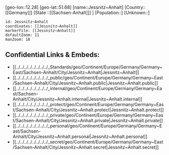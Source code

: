 ﻿---
location: [51.68,12.28]
mapzoom: [7,12] 
mapmarker: city 
type: City
tags:
- geo/City


SpocWebEntityId: 31200
isDeleted: false
confidential: public

---
[geo-lon::12.28]
[geo-lat::51.68]
[name::Jessnitz~Anhalt]
[Country::[[Germany]]]
[State ::[[Sachsen-Anhalt]]] ]
[Population::]
[Unknown::]


```leaflet
id: Jessnitz~Anhalt
coordinates: [[Jessnitz~Anhalt]]
markerFile: [[Jessnitz~Anhalt]]
defaultZoom: 11 
maxZoom: 18
```


## Confidential Links & Embeds: 
- [[../../../../../../../../_Standards/geo/Continent/Europe/Germany/Germany~East/Sachsen-Anhalt/City/Jessnitz~Anhalt|Jessnitz~Anhalt]] 
- [[../../../../../../../../_public/geo/Continent/Europe/Germany/Germany~East/Sachsen-Anhalt/City/Jessnitz~Anhalt.public|Jessnitz~Anhalt.public]] 
- [[../../../../../../../../_internal/geo/Continent/Europe/Germany/Germany~East/Sachsen-Anhalt/City/Jessnitz~Anhalt.internal|Jessnitz~Anhalt.internal]] 
- [[../../../../../../../../_protect/geo/Continent/Europe/Germany/Germany~East/Sachsen-Anhalt/City/Jessnitz~Anhalt.protect|Jessnitz~Anhalt.protect]] 
- [[../../../../../../../../_private/geo/Continent/Europe/Germany/Germany~East/Sachsen-Anhalt/City/Jessnitz~Anhalt.private|Jessnitz~Anhalt.private]] 
- [[../../../../../../../../_personal/geo/Continent/Europe/Germany/Germany~East/Sachsen-Anhalt/City/Jessnitz~Anhalt.personal|Jessnitz~Anhalt.personal]] 
- [[../../../../../../../../_secret/geo/Continent/Europe/Germany/Germany~East/Sachsen-Anhalt/City/Jessnitz~Anhalt.secret|Jessnitz~Anhalt.secret]] 
